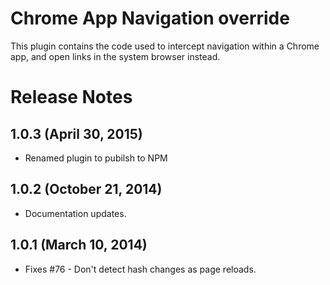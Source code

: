 # Chrome App Navigation override

This plugin contains the code used to intercept navigation within a Chrome app,
and open links in the system browser instead.

# Release Notes

## 1.0.3 (April 30, 2015)
- Renamed plugin to pubilsh to NPM

## 1.0.2 (October 21, 2014)
- Documentation updates.

## 1.0.1 (March 10, 2014)
- Fixes #76 - Don't detect hash changes as page reloads.
